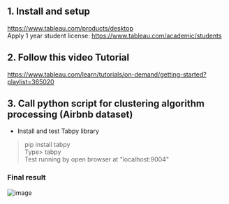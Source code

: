 ## 1. Install and setup
https://www.tableau.com/products/desktop </br>
Apply 1 year student license: https://www.tableau.com/academic/students

## 2. Follow this video Tutorial
https://www.tableau.com/learn/tutorials/on-demand/getting-started?playlist=365020

## 3. Call python script for clustering algorithm processing (Airbnb dataset)
- Install and test Tabpy library 
> pip install tabpy <br>
Type> tabpy <br>
Test running by open browser at "localhost:9004"

### Final result
![image](https://user-images.githubusercontent.com/69342162/165112595-fcd6444e-cdc5-47a7-b87f-51c8108faf20.png)
